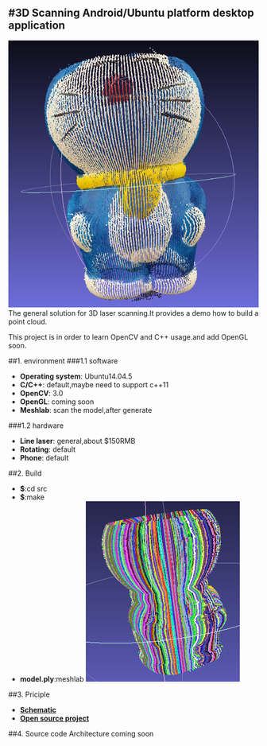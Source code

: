 #3D Scanning Android/Ubuntu platform desktop application
---
![meshlab](https://github.com/kintaiW/Scanner3D/raw/master/res/meshlab.png)
The general solution for 3D laser scanning.It provides a demo how to build a point cloud.

This project is in order to learn OpenCV and C++ usage.and add OpenGL soon.


##1. environment
###1.1 software
* __Operating system__: Ubuntu14.04.5
* __C/C++__: default,maybe need to support c++11
* __OpenCV__: 3.0
* __OpenGL__: coming soon
* __Meshlab__: scan the model,after generate

###1.2 hardware
* __Line laser__: general,about $150RMB
* __Rotating__:	default
* __Phone__: default

##2. Build
* __$__:cd src
* __$__:make
* __model.ply__:meshlab 
![meshlab](https://github.com/kintaiW/Scanner3D/raw/master/res/out.png)

##3. Priciple
* __[Schematic](http://blog.sina.com.cn/s/blog_662c78590100zqwd.html)__
* __[Open source project](https://github.com/bqlabs/horus)__

##4. Source code Architecture
coming soon
